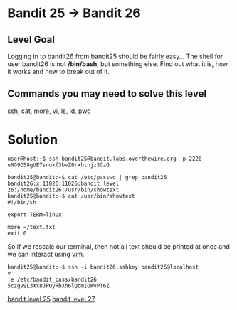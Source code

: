 <h1>Bandit 25 &#x2192; Bandit 26 </h1>

<h2 id="level-goal">Level Goal</h2>
<p>Logging in to bandit26 from bandit25 should be fairly easy…
The shell for user bandit26 is not <strong>/bin/bash</strong>, but something else.
Find out what it is, how it works and how to break out of it.</p>

<h2 id="commands-you-may-need-to-solve-this-level">Commands you may need to solve this level</h2>
<p>ssh, cat, more, vi, ls, id, pwd</p>


<h1>Solution</h1>

```
user@host:~$ ssh bandit25@bandit.labs.overthewire.org -p 2220
uNG9O58gUE7snukf3bvZ0rxhtnjzSGzG

bandit25@bandit:~$ cat /etc/passwd | grep bandit26
bandit26:x:11026:11026:bandit level 26:/home/bandit26:/usr/bin/showtext
bandit25@bandit:~$ cat /usr/bin/showtext
#!/bin/sh

export TERM=linux

more ~/text.txt
exit 0
```

So if we rescale our terminal, then not all text should be printed at once and we can interact using vim.

```
bandit25@bandit:~$ ssh -i bandit26.sshkey bandit26@localhost
v
:e /etc/bandit_pass/bandit26
5czgV9L3Xx8JPOyRbXh6lQbmIOWvPT6Z
```

[bandit level 25](25.md)
[bandit level 27](27.md)
